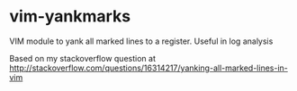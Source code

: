 vim-yankmarks
=============

VIM module to yank all marked lines to a register. Useful in log analysis

Based on my stackoverflow question at http://stackoverflow.com/questions/16314217/yanking-all-marked-lines-in-vim
